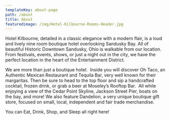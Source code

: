 ```yaml
---
templateKey: about-page
path: /about
title: About
featuredimage: /img/Hotel-Kilbourne-Rooms-Header.jpg
---
```

Hotel Kilbourne, detailed in a classic elegance with a modern flair, is a loud and lively nine room boutique hotel overlooking Sandusky Bay. All of beautiful Historic Downtown Sandusky, Ohio is walkable from our location. From festivals, events, shows, or just a night out in the city, we have the perfect location in the heart of the Entertainment District.

We are more than just a boutique hotel.  Inside you will discover Oh Taco, an Authentic Mexican Restaurant and Tequila Bar, very well known for their margaritas. Then be sure to head to the top floor and sip a handcrafted cocktail, frozen drink, or grab a beer at Moseley’s Rooftop Bar.  All while enjoying a view of the Cedar Point Skyline, Jackson Street Pier, boats on the bay, and more! We also feature Dandelion, a very unique boutique gift store, focused on small, local, independent and fair trade merchandise. 

You can Eat, Drink, Shop, and Sleep all right here!
